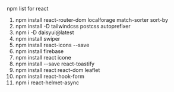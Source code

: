
npm list for react
1. npm install react-router-dom localforage match-sorter sort-by
2. npm install -D tailwindcss postcss autoprefixer
3. npm i -D daisyui@latest
4. npm install swiper
5. npm install react-icons --save
6. npm install firebase
7. npm install react icone 
8. npm install --save react-toastify
8. npm install react react-dom leaflet
8. npm install react-hook-form
8. npm i react-helmet-async